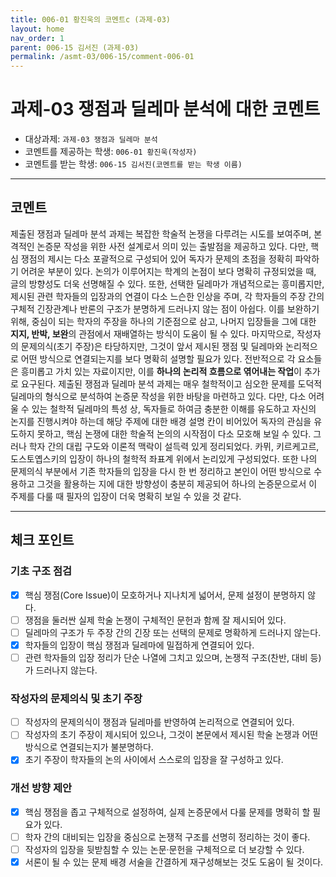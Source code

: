 ```yaml
---
title: 006-01 황진욱의 코멘트c (과제-03)
layout: home
nav_order: 1
parent: 006-15 김서진 (과제-03)
permalink: /asmt-03/006-15/comment-006-01
---
```


# 과제-03 쟁점과 딜레마 분석에 대한 코멘트

- 대상과제: `과제-03 쟁점과 딜레마 분석`
- 코멘트를 제공하는 학생: `006-01 황진욱(작성자)` 
- 코멘트를 받는 학생: `006-15 김서진(코멘트를 받는 학생 이름)` 

---

## 코멘트

제출된 쟁점과 딜레마 분석 과제는 복잡한 학술적 논쟁을 다루려는 시도를 보여주며, 본격적인 논증문 작성을 위한 사전 설계로서 의미 있는 출발점을 제공하고 있다. 다만, 핵심 쟁점의 제시는 다소 포괄적으로 구성되어 있어 독자가 문제의 초점을 정확히 파악하기 어려운 부분이 있다. 논의가 이루어지는 학계의 논점이 보다 명확히 규정되었을 때, 글의 방향성도 더욱 선명해질 수 있다. 또한, 선택한 딜레마가 개념적으로는 흥미롭지만, 제시된 관련 학자들의 입장과의 연결이 다소 느슨한 인상을 주며, 각 학자들의 주장 간의 구체적 긴장관계나 반론의 구조가 분명하게 드러나지 않는 점이 아쉽다. 이를 보완하기 위해, 중심이 되는 학자의 주장을 하나의 기준점으로 삼고, 나머지 입장들을 그에 대한 **지지, 반박, 보완**의 관점에서 재배열하는 방식이 도움이 될 수 있다. 마지막으로, 작성자의 문제의식(초기 주장)은 타당하지만, 그것이 앞서 제시된 쟁점 및 딜레마와 논리적으로 어떤 방식으로 연결되는지를 보다 명확히 설명할 필요가 있다. 전반적으로 각 요소들은 흥미롭고 가치 있는 자료이지만, 이를 **하나의 논리적 흐름으로 엮어내는 작업**이 추가로 요구된다. 
제출된 쟁점과 딜레마 분석 과제는 매우 철학적이고 심오한 문제를 도덕적 딜레마의 형식으로 분석하여 논증문 작성을 위한 바탕을 마련하고 있다. 다만, 다소 어려울 수 있는 철학적 딜레마의 특성 상, 독자들로 하여금 충분한 이해를 유도하고 자신의 논지를 진행시켜야 하는데 해당 주제에 대한 배경 설명 칸이 비어있어 독자의 관심을 유도하지 못하고, 핵심 논쟁에 대한 학술적 논의의 시작점이 다소 모호해 보일 수 있다. 그러나 학자 간의 대립 구도와 이론적 맥락이 설득력 있게 정리되었다. 카뮈, 키르케고르, 도스토옙스키의 입장이 하나의 철학적 좌표계 위에서 논리있게 구성되었다. 
또한 나의 문제의식 부분에서 기존 학자들의 입장을 다시 한 번 정리하고 본인이 어떤 방식으로 수용하고 그것을 활용하는 지에 대한 방향성이 충분히 제공되어 하나의 논증문으로서 이 주제를 다룰 때 필자의 입장이 더욱 명확히 보일 수 있을 것 같다.

---

## 체크 포인트

### **기초 구조 점검**
- [x] 핵심 쟁점(Core Issue)이 모호하거나 지나치게 넓어서, 문제 설정이 분명하지 않다.
- [ ] 쟁점을 둘러싼 실제 학술 논쟁이 구체적인 문헌과 함께 잘 제시되어 있다.
- [ ] 딜레마의 구조가 두 주장 간의 긴장 또는 선택의 문제로 명확하게 드러나지 않는다.
- [x] 학자들의 입장이 핵심 쟁점과 딜레마에 밀접하게 연결되어 있다.
- [ ] 관련 학자들의 입장 정리가 단순 나열에 그치고 있으며, 논쟁적 구조(찬반, 대비 등)가 드러나지 않는다.

### **작성자의 문제의식 및 초기 주장**
- [ ] 작성자의 문제의식이 쟁점과 딜레마를 반영하여 논리적으로 연결되어 있다.
- [ ] 작성자의 초기 주장이 제시되어 있으나, 그것이 본문에서 제시된 학술 논쟁과 어떤 방식으로 연결되는지가 불분명하다.
- [x] 초기 주장이 학자들의 논의 사이에서 스스로의 입장을 잘 구성하고 있다.

### **개선 방향 제안**
- [x] 핵심 쟁점을 좁고 구체적으로 설정하여, 실제 논증문에서 다룰 문제를 명확히 할 필요가 있다.
- [ ] 학자 간의 대비되는 입장을 중심으로 논쟁적 구조를 선명히 정리하는 것이 좋다.
- [ ] 작성자의 입장을 뒷받침할 수 있는 논문·문헌을 구체적으로 더 보강할 수 있다.
- [x] 서론이 될 수 있는 문제 배경 서술을 간결하게 재구성해보는 것도 도움이 될 것이다.
